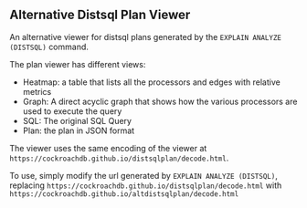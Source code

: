 ## Alternative Distsql Plan Viewer 

An alternative viewer for distsql plans generated by the  `EXPLAIN ANALYZE (DISTSQL)` command.

The plan viewer has different views: 
* Heatmap: a table that lists all the processors and edges with relative metrics
* Graph: A direct acyclic graph that shows how the various processors are used to execute the query
* SQL: The original SQL Query
* Plan: the plan in JSON format

The viewer uses the same encoding of the viewer at `https://cockroachdb.github.io/distsqlplan/decode.html`.

To use, simply modify the url generated by `EXPLAIN ANALYZE (DISTSQL)`, replacing  `https://cockroachdb.github.io/distsqlplan/decode.html` with `https://cockroachdb.github.io/altdistsqlplan/decode.html`



